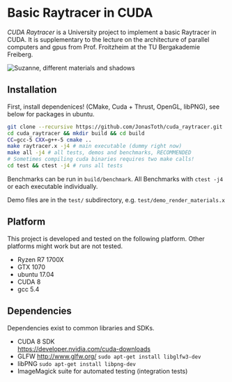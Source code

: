 # Basic Raytracer in CUDA

*CUDA Raytracer* is a University project to implement a basic Raytracer in CUDA.
It is supplementary to the lecture on the architecture of parallel computers and gpus from Prof. Froitzheim at the TU Bergakademie Freiberg.

![Suzanne, different materials and shadows](test/reference/structured_underground.png)

## Installation

First, install dependenices! (CMake, Cuda + Thrust, OpenGL, libPNG), see below for
packages in ubuntu.

```bash
git clone --recursive https://github.com/JonasToth/cuda_raytracer.git
cd cuda_raytracer && mkdir build && cd build
CC=gcc-5 CXX=g++-5 cmake .. 
make raytracer.x -j4 # main executable (dummy right now)
make all -j4 # all tests, demos and benchmarks, RECOMMENDED
# Sometimes compiling cuda binaries requires two make calls!
cd test && ctest -j4 # runs all tests
```

Benchmarks can be run in `build/benchmark`.
All Benchmarks with `ctest -j4` or each executable individually.

Demo files are in the `test/` subdirectory, e.g. `test/demo_render_materials.x`

## Platform

This project is developed and tested on the following platform. Other platforms might work but are not tested.

- Ryzen R7 1700X
- GTX 1070
- ubuntu 17.04
- CUDA 8
- gcc 5.4

## Dependencies

Dependencies exist to common libraries and SDKs.

- CUDA 8 SDK  
  https://developer.nvidia.com/cuda-downloads
- GLFW http://www.glfw.org/
  `sudo apt-get install libglfw3-dev`
- libPNG
  `sudo apt-get install libpng-dev`
- ImageMagick suite for automated testing (integration tests)
